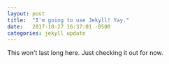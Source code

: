 ```yaml
---
layout: post
title:  "I'm going to use Jekyll! Yay."
date:   2017-10-27 16:37:01 -0500
categories: jekyll update
---
```


This won't last long here. Just checking it out for now.
